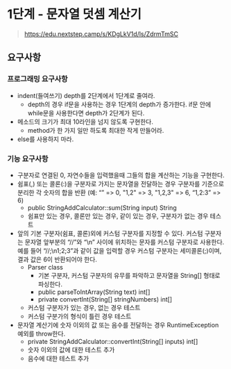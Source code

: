 # 1단계 - 문자열 덧셈 계산기
> https://edu.nextstep.camp/s/KDgLkV1d/ls/ZdrmTmSC

## 요구사항

### 프로그래밍 요구사항
* indent(들여쓰기) depth를 2단계에서 1단계로 줄여라.
  * depth의 경우 if문을 사용하는 경우 1단계의 depth가 증가한다. if문 안에 while문을 사용한다면 depth가 2단계가 된다.
* 메소드의 크기가 최대 10라인을 넘지 않도록 구현한다.
  * method가 한 가지 일만 하도록 최대한 작게 만들어라.
* else를 사용하지 마라.

### 기능 요구사항
* 구분자로 연결된 0, 자연수들을 입력했을때 그들의 합을 계산하는 기능을 구현한다.
* 쉼표(,) 또는 콜론(:)을 구분자로 가지는 문자열을 전달하는 경우 구분자를 기준으로 분리한 각 숫자의 합을 반환 (예: “” => 0, "1,2" => 3, "1,2,3" => 6, “1,2:3” => 6)
  * public StringAddCalculator::sum(String input) String
  * 쉼표만 있는 경우, 콜론만 있는 경우, 같이 있는 경우, 구분자가 없는 경우 테스트
* 앞의 기본 구분자(쉼표, 콜론)외에 커스텀 구분자를 지정할 수 있다. 커스텀 구분자는 문자열 앞부분의 “//”와 “\n” 사이에 위치하는 문자를 커스텀 구분자로 사용한다. 예를 들어 “//;\n1;2;3”과 같이 값을 입력할 경우 커스텀 구분자는 세미콜론(;)이며, 결과 값은 6이 반환되어야 한다.
  * Parser class
     * 기본 구분자, 커스텀 구분자의 유무를 파악하고 문자열을 String[] 형태로 파싱한다.
     * public parseToIntArray(String text) int[]
     * private convertInt(String[] stringNumbers) int[]
  * 커스텀 구분자가 있는 경우, 없는 경우 테스트
  * 커스텀 구분가의 형식이 틀린 경우 테스트
* 문자열 계산기에 숫자 이외의 값 또는 음수를 전달하는 경우 RuntimeException 예외를 throw한다.
  * private StringAddCalculator::convertInt(String[] inputs) int[]
  * 숫자 이외의 값에 대한 테스트 추가
  * 음수에 대한 테스트 추가
